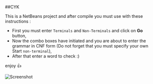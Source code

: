 ##CYK

This is a NetBeans project and after compile you must use with these instructions :
* First you must enter `Terminals` and `Non-Terminals` and click on **Go** button,
* Now the combo boxes have initiated and you are about to enter the grammar in CNF form (Do not forget that you must specify your own Start `non-terminal`),
* After that enter a word to check :)

enjoy :+1: 

![Screenshot](http://i57.tinypic.com/15qemhv.jpg)

